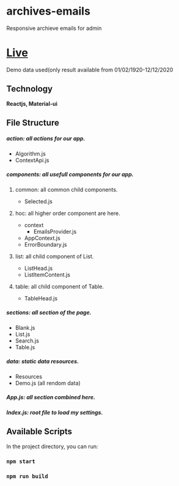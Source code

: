 # archives-emails
Responsive archieve emails for admin

# [Live](https://practical-wiles-9ff8e1.netlify.app/)
Demo data used(only result available from 01/02/1920-12/12/2020

## Technology

**Reactjs, Material-ui**

## File Structure

##### action: all actions for our app.
   - Algorithm.js
   - ContextApi.js

##### components: all usefull components for our app.

1. common: all common child components.
    - Selected.js
2. hoc: all higher order component are here.
    - context
        - EmailsProvider.js
    - AppContext.js
    - ErrorBoundary.js

3. list: all child component of List.
     - ListHead.js
     - ListItemContent.js
4. table: all child component of Table.
     - TableHead.js

##### sections: all section of the page.
   - Blank.js
   - List.js
   - Search.js
   - Table.js

##### data: static data resources.

   - Resources
   - Demo.js (all rendom data)

##### App.js: all section combined here.

##### Index.js: root file to load my settings.

## Available Scripts

In the project directory, you can run:

### `npm start`

### `npm run build`

